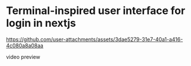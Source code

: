# Terminal-inspired user interface for login in nextjs


https://github.com/user-attachments/assets/3dae5279-31e7-40a1-a416-4c080a8a08aa


video preview

